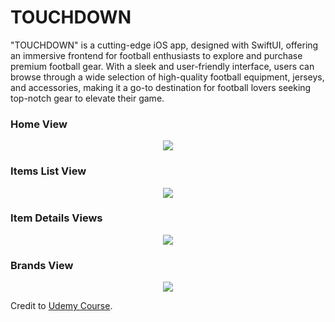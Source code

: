 # TOUCHDOWN

"TOUCHDOWN" is a cutting-edge iOS app, designed with SwiftUI, offering an immersive frontend for football enthusiasts to explore and purchase premium football gear. With a sleek and user-friendly interface, users can browse through a wide selection of high-quality football equipment, jerseys, and accessories, making it a go-to destination for football lovers seeking top-notch gear to elevate their game.
<br>

### Home View

<p align="center">
  <img src="https://github.com/DustinTrinh/iOS_Applications_Completion/tree/main/TouchDown_Ecom/DemoImg/home.png" />
</p>

### Items List View

<p align="center">
  <img src="https://github.com/DustinTrinh/iOS_Applications_Completion/tree/main/TouchDown_Ecom/DemoImg/items.png" />
</p>

### Item Details Views

<p align="center">
  <img src="https://github.com/DustinTrinh/iOS_Applications_Completion/tree/main/TouchDown_Ecom/DemoImg/itemDetails.png" />
</p>

### Brands View

<p align="center">
  <img src="https://github.com/DustinTrinh/iOS_Applications_Completion/tree/main/TouchDown_Ecom/DemoImg/brands.png" />
</p>


Credit to [Udemy Course](https://www.udemy.com/course/swiftui-masterclass-course-ios-development-with-swift/).
